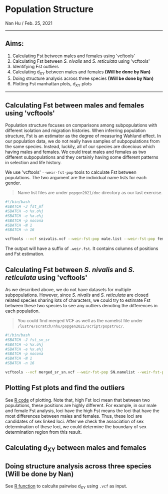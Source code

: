 # Population Structure
Nan Hu / Feb. 25, 2021

---
## Aims:
1. Calculating Fst between males and females using 'vcftools'
2. Calculating Fst between *S. nivalis* and *S. reticulata* using 'vcftools'
3. Identifying Fst outliers
4. Calculating d<sub>XY</sub> between males and females **(Will be done by Nan)**
5. Doing structure analysis across three species **(Will be done by Nan)**
6. Plotting Fst manhattan plots, d<sub>XY</sub> plots
---
## Calculating Fst between males and females using 'vcftools'
Population structure focuses on comparisons among subpopulations with different isolation and migration histories. When inferring population structure, Fst is an estimator as the degree of measuring Wahlund effect. In our population data, we do not really have samples of subpopulations from the same species. Instead, luckily, all of our species are dioecious which having males and females. We could treat males and females as two different subpopulations and they certainly having some different patterns in selection and life history. 

We use 'vcftools' `--weir-fst-pop` tools to calculate Fst between populations. The two argument are the individual name lists for each gender.
> Name list files are under `popgen2021/doc` directory as our last exercise.
```bash
#!/bin/bash
#SBATCH -J fst_mf
#SBATCH -o %x.o%j
#SBATCH -e %x.e%j
#SBATCH -p nocona
#SBATCH -N 1
#SBATCH -n 16

vcftools --vcf snivalis.vcf --weir-fst-pop male.list --weir-fst-pop female.list --out snivalis

```
The output will have a suffix of `.weir.fst`. It contains columns of positions and Fst estimation.

## Calculating Fst between *S. nivalis* and *S. reticulata* using 'vcftools'
As we described above, we do not have datasets for multiple subpopulations. However, since *S. nivalis* and *S. reticulata* are closed related species sharing lots of characters, we could try to estimate Fst between these two species to see any outliers denoting the differences in each population.
> You could find merged VCF as well as the namelist file under `/lustre/scratch/nhu/popgen2021/script/popstruc/`.
```bash
#!/bin/bash
#SBATCH -J fst_sn_sr
#SBATCH -o %x.o%j
#SBATCH -e %x.e%j
#SBATCH -p nocona
#SBATCH -N 1
#SBATCH -n 16

vcftools --vcf merged_sr_sn.vcf --weir-fst-pop SN.namelist --weir-fst-pop SR.namelist --out sr_sn

```

## Plotting Fst plots and find the outliers
See [R code](https://github.com/gudusanjiao/popgen2021/blob/main/Rcode/R_manhattan_plot.R) of plotting. Note that, high Fst loci mean that between two populations, these positions are highly different. For example, in our male and female Fst analysis, loci have the high Fst means the loci that have the most differences between males and females. Thus, these loci are candidates of sex linked loci. After we check the association of sex determination of these loci, we could determine the boundary of sex determination region from this result.

## Calculating d<sub>XY</sub> between males and females 
## Doing structure analysis across three species **(Will be done by Nan)**
See [R function](https://github.com/gudusanjiao/popgen2021/blob/main/Rcode/dxy_function.R) to calculte pairwise d<sub>XY</sub> using `.vcf` as input.









